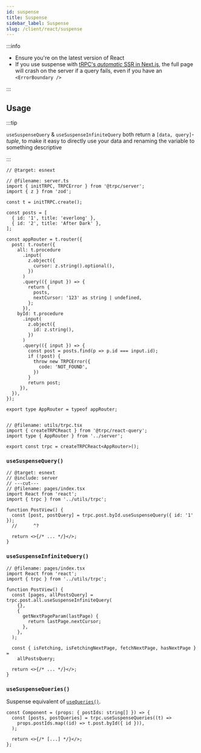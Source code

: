 ```yaml
---
id: suspense
title: Suspense
sidebar_label: Suspense
slug: /client/react/suspense
---
```


:::info

- Ensure you're on the latest version of React
- If you use suspense with [tRPC's _automatic_ SSR in Next.js](/docs/client/nextjs/ssr), the full page will crash on the server if a query fails, even if you have an `<ErrorBoundary />`

:::

## Usage

:::tip

`useSuspenseQuery` & `useSuspenseInfiniteQuery` both return a `[data, query]`-_tuple_, to make it easy to directly use your data and renaming the variable to something descriptive

:::

```twoslash include server
// @target: esnext

// @filename: server.ts
import { initTRPC, TRPCError } from '@trpc/server';
import { z } from 'zod';

const t = initTRPC.create();

const posts = [
  { id: '1', title: 'everlong' },
  { id: '2', title: 'After Dark' },
];

const appRouter = t.router({
  post: t.router({
    all: t.procedure
      .input(
        z.object({
          cursor: z.string().optional(),
        })
      )
      .query(({ input }) => {
        return {
          posts,
          nextCursor: '123' as string | undefined,
        };
      }),
    byId: t.procedure
      .input(
        z.object({
          id: z.string(),
        })
      )
      .query(({ input }) => {
        const post = posts.find(p => p.id === input.id);
        if (!post) {
          throw new TRPCError({
            code: 'NOT_FOUND',
          })
        }
        return post;
     }),
  }),
});

export type AppRouter = typeof appRouter;


// @filename: utils/trpc.tsx
import { createTRPCReact } from '@trpc/react-query';
import type { AppRouter } from '../server';

export const trpc = createTRPCReact<AppRouter>();

```

### `useSuspenseQuery()`

```tsx twoslash
// @target: esnext
// @include: server
// ---cut---
// @filename: pages/index.tsx
import React from 'react';
import { trpc } from '../utils/trpc';

function PostView() {
  const [post, postQuery] = trpc.post.byId.useSuspenseQuery({ id: '1' });
  //      ^?

  return <>{/* ... */}</>;
}
```

### `useSuspenseInfiniteQuery()`

```tsx
// @filename: pages/index.tsx
import React from 'react';
import { trpc } from '../utils/trpc';

function PostView() {
  const [pages, allPostsQuery] = trpc.post.all.useSuspenseInfiniteQuery(
    {},
    {
      getNextPageParam(lastPage) {
        return lastPage.nextCursor;
      },
    },
  );

  const { isFetching, isFetchingNextPage, fetchNextPage, hasNextPage } =
    allPostsQuery;

  return <>{/* ... */}</>;
}
```

### `useSuspenseQueries()`

Suspense equivalent of [`useQueries()`](./useQueries.md).

```tsx
const Component = (props: { postIds: string[] }) => {
  const [posts, postQueries] = trpc.useSuspenseQueries((t) =>
    props.postIds.map((id) => t.post.byId({ id })),
  );

  return <>{/* [...] */}</>;
};
```
